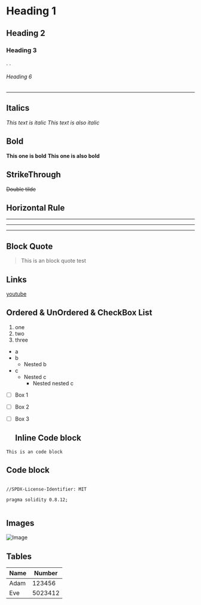 <!-- Comment -->

# Heading 1
## Heading 2
### Heading 3
.
.
###### Heading 6 
***

## Italics
  
*This text is italic*
_This text is also italic_ 

## Bold
**This one is bold**
__This one is also bold__

## StrikeThrough

~~Double tilde~~

## Horizontal Rule

---
***
___

## Block Quote

> This is an block quote test

## Links
[youtube](https://youtube.com)

## Ordered & UnOrdered & CheckBox List

1. one 
2. two 
3. three

- a 
- b
	- Nested b
- c
	- Nested c
		- Nested nested c

- [ ] Box 1 
- [ ] Box 2 
- [ ] Box 3

  ## Inline Code block

`This is an code block`


## Code block

```solidity

//SPDX-License-Identifier: MIT

pragma solidity 0.8.12;


```

 ## Images 
 
![Image](https://upload.wikimedia.org/wikipedia/commons/4/48/Markdown-mark.svg)

## Tables

| Name  | Number  |
|-------|---------|
| Adam  | 123456  |
| Eve   | 5023412 |
